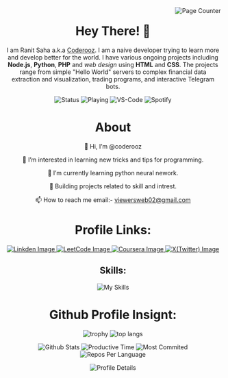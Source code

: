 <img align="right" src="https://visitor-badge.laobi.icu/badge?page_id=coderooz.coderooz" alt="Page Counter" />

<div align="center">
<h1> Hey There! 👋 </h1>
<p>I am Ranit Saha a.k.a <a href="https://github.com/coderooz">Coderooz</a>. I am a naive developer trying to learn more and develop better for the world. I have various ongoing projects including <b>Node.js</b>, <b>Python</b>, <b>PHP</b> and <i >web design</i> using <b>HTML</b> and <b>CSS</b>. The projects range from simple "Hello World" servers to complex financial data extraction and visualization, trading programs, and interactive Telegram bots. </p>


<img src="https://nocache.advaith.workers.dev?url=https://img.shields.io/endpoint?url=https://dev.discordprofiles.me/api/badge/status/1264411066054479922?simple=true" alt="Status"/>
<img src="https://nocache.advaith.workers.dev?url=https://img.shields.io/endpoint?url=https://dev.discordprofiles.me/api/badge/playing/1264411066054479922" alt="Playing"/>
<img src="https://nocache.advaith.workers.dev?url=https://img.shields.io/endpoint?url=https://dev.discordprofiles.me/api/badge/vscode/1264411066054479922" alt="VS-Code"/>
<img src="https://nocache.advaith.workers.dev?url=https://img.shields.io/endpoint?url=https://dev.discordprofiles.me/api/badge/spotify/1264411066054479922" alt="Spotify"/>

<h1>About</h1>
<p>👋 Hi, I’m @coderooz</p>
<p>👀 I’m interested in learning new tricks and tips for programming.</p>
<p>🌱 I’m currently learning python neural nework.</p>
<p>📑 Building projects related to skill and intrest.</p>
<p>📫 How to reach me email:- <a href="mailto:viewersweb02@gmail.com">viewersweb02@gmail.com</a></p>
<!---- 💞️ I’m looking to collaborate on (currently at none) --->

<h1> Profile Links: </h1>

<a href="www.linkedin.com/in/ranit-saha-b044a6184" target="blank">
  <img src="https://img.shields.io/badge/Linkeden-0077B5?style=for-the-badge&logo=linkedin&logoColor=white" alt="Linkden Image"/>
</a>
<a href="https://leetcode.com/u/Ranit02" target="blank">
  <img src="https://img.shields.io/badge/LeetCode-ffffff?style=for-the-badge&logo=leetcode&logoColor=yellow" alt="LeetCode Image"/>
</a>
<a href="https://www.coursera.org/learner/ranit-saha-8854" target="blank">
  <img src="https://img.shields.io/badge/Coursera-indigo?style=for-the-badge&logo=coursera&logoColor=blue" alt="Coursera Image"/>
</a>
<a href="https://x.com/RanitSaha2002" target="blank">
  <img src="https://img.shields.io/badge/X(Twitter)-000000?style=for-the-badge&logo=x&logoColor=black" alt="X(Twitter) Image"/>
</a>

## Skills:
![My Skills](https://skillicons.dev/icons?i=python,php,html,css,js,jquery,tailwind,bootstrap,nodejs,mysql,sqlite,md,git,github,vscode,sublime,postman,stackoverflow&perline=13)


# Github Profile Insignt:
![trophy](https://github-profile-trophy.vercel.app/?username=coderooz&theme=darkhub&column=3&row=2&title=-Issues,-Reviews)
![top langs](https://github-readme-stats.vercel.app/api/top-langs?username=coderooz&hide_border=false&no-bg=true&no-frame=true&theme=dark)

<!--![Stat](https://bad-apple-github-readme.vercel.app/api?username=coderooz&show_icons=true&icon_color=00b3ff&theme=blue-green&title_color=00b3ff) -->
![Github Stats](https://github-profile-summary-cards.vercel.app/api/cards/stats?username=coderooz&theme=2077) 
![Productive Time](https://github-profile-summary-cards.vercel.app/api/cards/productive-time?username=coderooz&theme=2077&utcOffset=5.30)
![Most Commited](http://github-profile-summary-cards.vercel.app/api/cards/most-commit-language?username=coderooz&theme=2077) 
![Repos Per Language](http://github-profile-summary-cards.vercel.app/api/cards/repos-per-language?username=coderooz&theme=2077)

![Profile Details](http://github-profile-summary-cards.vercel.app/api/cards/profile-details?username=coderooz&theme=2077)
<!---
coderooz/coderooz is a ✨ special ✨ repository because its `README.md` (this file) appears on your GitHub profile.
You can click the Preview link to take a look at your changes.
--->
